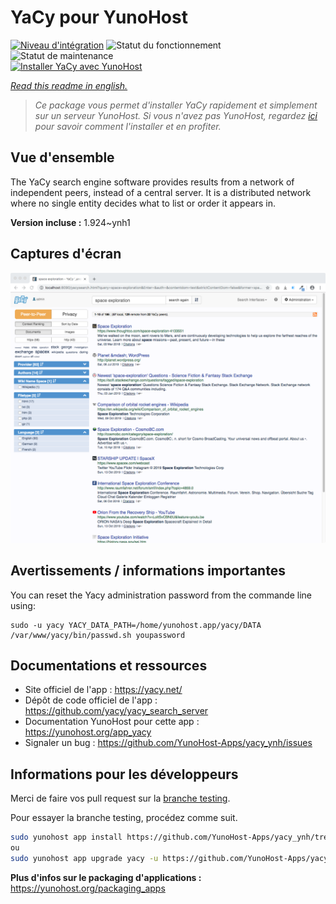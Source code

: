 <!--
N.B.: This README was automatically generated by https://github.com/YunoHost/apps/tree/master/tools/README-generator
It shall NOT be edited by hand.
-->

# YaCy pour YunoHost

[![Niveau d'intégration](https://dash.yunohost.org/integration/yacy.svg)](https://dash.yunohost.org/appci/app/yacy) ![Statut du fonctionnement](https://ci-apps.yunohost.org/ci/badges/yacy.status.svg) ![Statut de maintenance](https://ci-apps.yunohost.org/ci/badges/yacy.maintain.svg)  
[![Installer YaCy avec YunoHost](https://install-app.yunohost.org/install-with-yunohost.svg)](https://install-app.yunohost.org/?app=yacy)

*[Read this readme in english.](./README.md)*

> *Ce package vous permet d'installer YaCy rapidement et simplement sur un serveur YunoHost.
Si vous n'avez pas YunoHost, regardez [ici](https://yunohost.org/#/install) pour savoir comment l'installer et en profiter.*

## Vue d'ensemble

The YaCy search engine software provides results from a network of independent peers, instead of a central server. It is a distributed network where no single entity decides what to list or order it appears in.


**Version incluse :** 1.924~ynh1

## Captures d'écran

![Capture d'écran de YaCy](./doc/screenshots/screenshot01.png)

## Avertissements / informations importantes

You can reset the Yacy administration password from the commande line using:

```
sudo -u yacy YACY_DATA_PATH=/home/yunohost.app/yacy/DATA /var/www/yacy/bin/passwd.sh youpassword
```

## Documentations et ressources

* Site officiel de l'app : <https://yacy.net/>
* Dépôt de code officiel de l'app : <https://github.com/yacy/yacy_search_server>
* Documentation YunoHost pour cette app : <https://yunohost.org/app_yacy>
* Signaler un bug : <https://github.com/YunoHost-Apps/yacy_ynh/issues>

## Informations pour les développeurs

Merci de faire vos pull request sur la [branche testing](https://github.com/YunoHost-Apps/yacy_ynh/tree/testing).

Pour essayer la branche testing, procédez comme suit.

``` bash
sudo yunohost app install https://github.com/YunoHost-Apps/yacy_ynh/tree/testing --debug
ou
sudo yunohost app upgrade yacy -u https://github.com/YunoHost-Apps/yacy_ynh/tree/testing --debug
```

**Plus d'infos sur le packaging d'applications :** <https://yunohost.org/packaging_apps>
